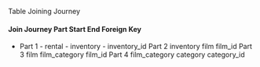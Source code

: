 Table Joining Journey

#### Join Journey Part	Start	End	Foreign Key
- Part 1	- rental	- inventory	- inventory_id
Part 2	inventory	film	film_id
Part 3	film	film_category	film_id
Part 4	film_category	category	category_id
